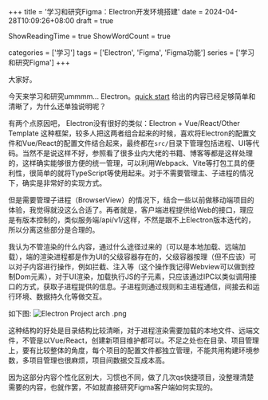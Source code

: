 +++
title = '学习和研究Figma：Electron开发环境搭建'
date = 2024-04-28T10:09:26+08:00
draft = true

ShowReadingTime = true
ShowWordCount = true

categories = ['学习']
tags = ['Electron', 'Figma', 'Figma功能']
series = ['学习和研究Figma']
+++

大家好。

今天来学习和研究ummmm... Electron。[quick start](https://www.electronjs.org/zh/docs/latest/tutorial/quick-start) 给出的内容已经足够简单和清晰了，为什么还单独说明呢？

有两个点原因吧，
Electron没有很好的类似：Electron + Vue/React/Other Template 这种框架，较多人把这两者组合起来的时候，喜欢将Electron的配置文件和Vue/React的配置文件结合起来，最终都在`src/`目录下管理包括进程、UI等代码。当然不是说这样不好，参照看了很多业内大佬的书籍、博客等都是这样处理的，这样确实能够很方便的统一管理，可以利用Webpack、Vite等打包工具的便利性，很简单的就将TypeScript等使用起来。对于不需要管理主、子进程的情况下，确实是非常好的实现方式。

但是需要管理子进程（BrowserView）的情况下，结合一些以前做移动端项目的体验，我觉得就没这么合适了。再者就是，客户端进程提供给Web的接口，理应是有版本控制的，类似服务端/api/v1/这样，不然是跟不上Electron版本迭代的，所以分离这些部分是合理的。

我认为不管渲染的什么内容，通过什么途径过来的（可以是本地加载、远端加载），端的渲染进程都是作为UI的父级容器存在的，父级容器按理（但不应该）可以对子内容进行操作，例如拦截、注入等（这个操作我记得Webview可以做到控制Dom元素），对于UI渲染，加载执行JS的子元素，只应该通过IPC以类似调用接口的方式，获取子进程提供的信息。子进程则通过规则和主进程通信，间接去和运行环境、数据持久化等做交互。

如下图:
![Electron Project arch .png](https://s2.loli.net/2024/04/28/2XtiM4qQBTmEDpo.png)

这种结构的好处是目录结构比较清晰，对于进程渲染需要加载的本地文件、远端文件，不管是以Vue/React，创建新项目维护都可以。不足之处也在目录、项目管理上，要有比较整体的角度，每个项目的配置文件都独立管理，不能共用构建环境参数，多项目管理也很麻烦，项目间数据交互成本高。

因为这部分内容个性化区别大，习惯也不同，做了几次qs快捷项目，没整理清楚需要的内容，也就作罢，不如就直接研究Figma客户端如何实现的。
